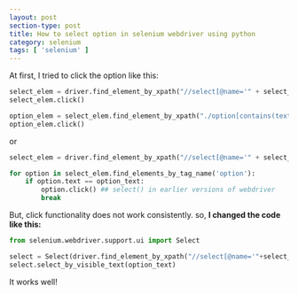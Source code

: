 ```yaml
---
layout: post
section-type: post
title: How to select option in selenium webdriver using python
category: selenium
tags: [ 'selenium' ]
---
```


At first, I tried to click the option like this:

``` python
select_elem = driver.find_element_by_xpath("//select[@name='" + select_name + "']")
select_elem.click()

option_elem = select_elem.find_element_by_xpath("./option[contains(text(),'" + option_text + "')]")
option_elem.click()
```

or

``` python
select_elem = driver.find_element_by_xpath("//select[@name='" + select_name + "']")

for option in select_elem.find_elements_by_tag_name('option'):
    if option.text == option_text:
        option.click() ## select() in earlier versions of webdriver
        break
```

But, click functionality does not work consistently. so, **I changed the code like this:**

``` python
from selenium.webdriver.support.ui import Select

select = Select(driver.find_element_by_xpath("//select[@name='"+select_name+"']"))
select.select_by_visible_text(option_text)
```

It works well!
